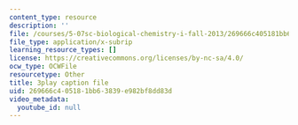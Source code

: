 ```yaml
---
content_type: resource
description: ''
file: /courses/5-07sc-biological-chemistry-i-fall-2013/269666c405181bb63839e982bf8dd83d_ojvz7pVVZ-o.srt
file_type: application/x-subrip
learning_resource_types: []
license: https://creativecommons.org/licenses/by-nc-sa/4.0/
ocw_type: OCWFile
resourcetype: Other
title: 3play caption file
uid: 269666c4-0518-1bb6-3839-e982bf8dd83d
video_metadata:
  youtube_id: null
---
```

